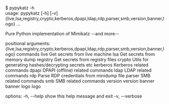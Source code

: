 $ pypykatz -h   
usage: pypykatz [-h] [-v] {live,lsa,registry,crypto,kerberos,dpapi,ldap,rdp,parser,smb,version,banner,logo} ...

Pure Python implementation of Mimikatz --and more--

positional arguments:
  {live,lsa,registry,crypto,kerberos,dpapi,ldap,rdp,parser,smb,version,banner,logo}
                        commands
    live                Get secrets from live machine
    lsa                 Get secrets from memory dump
    registry            Get secrets from registry files
    crypto              Utils for generating hashes/decrypting secrets etc
    kerberos            Kerberos related commands
    dpapi               DPAPI (offline) related commands
    ldap                LDAP related commands
    rdp                 Parse RDP credentials from minidump file
    parser              SMB related commands
    smb                 SMB related commands
    version             version
    banner              banner
    logo                logo

options:
  -h, --help            show this help message and exit
  -v, --verbose